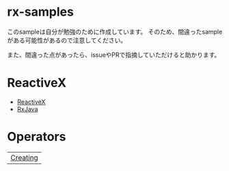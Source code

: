 # rx-samples
このsampleは自分が勉強のために作成しています。
そのため、間違ったsampleがある可能性があるので注意してください。

また、間違った点があったら、issueやPRで指摘していただけると助かります。

# ReactiveX
- [ReactiveX](http://reactivex.io/)
- [RxJava](https://github.com/ReactiveX/RxJava)

# Operators
||
|---|
|[Creating](./src/main/java/operators/)|